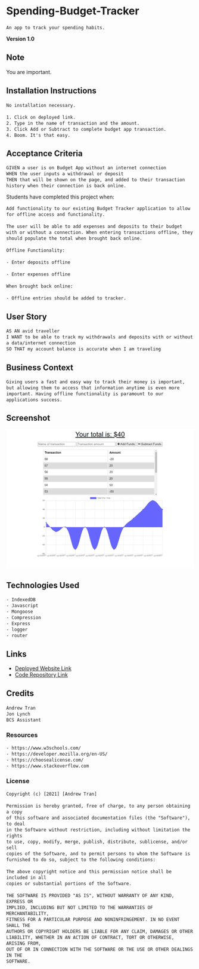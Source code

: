 # Spending-Budget-Tracker

```
An app to track your spending habits.
```

**Version 1.0**

## Note

You are important.

## Installation Instructions

```
No installation necessary.

1. Click on deployed link.
2. Type in the name of transaction and the amount.
3. Click Add or Subtract to complete budget app transaction.
4. Boom. It's that easy.
```

## Acceptance Criteria

```
GIVEN a user is on Budget App without an internet connection
WHEN the user inputs a withdrawal or deposit
THEN that will be shown on the page, and added to their transaction history when their connection is back online.
```

Students have completed this project when:

```
Add functionality to our existing Budget Tracker application to allow for offline access and functionality.

The user will be able to add expenses and deposits to their budget with or without a connection. When entering transactions offline, they should populate the total when brought back online.

Offline Functionality:

- Enter deposits offline

- Enter expenses offline

When brought back online:

- Offline entries should be added to tracker.
```

## User Story

```
AS AN avid traveller
I WANT to be able to track my withdrawals and deposits with or without a data/internet connection
SO THAT my account balance is accurate when I am traveling
```

## Business Context

```
Giving users a fast and easy way to track their money is important, but allowing them to access that information anytime is even more important. Having offline functionality is paramount to our applications success.
```

## Screenshot

![Budget Tracker Main Screen](./assets/budgettrackerSS.png)

## Technologies Used

```
- IndexedDB
- Javascript
- Mongoose
- Compression
- Express
- logger
- router
```

## Links

- [Deployed Website Link](https://andrewt11.github.io/Spending-Budget-Tracker/)
- [Code Repository Link](https://github.com/AndrewT11/Spending-Budget-Tracker/)

## Credits

```
Andrew Tran
Jon Lynch
BCS Assistant
```

### Resources

```
- https://www.w3schools.com/
- https://developer.mozilla.org/en-US/
- https://choosealicense.com/
- https://www.stackoverflow.com
```

### License

```
Copyright (c) [2021] [Andrew Tran]

Permission is hereby granted, free of charge, to any person obtaining a copy
of this software and associated documentation files (the "Software"), to deal
in the Software without restriction, including without limitation the rights
to use, copy, modify, merge, publish, distribute, sublicense, and/or sell
copies of the Software, and to permit persons to whom the Software is
furnished to do so, subject to the following conditions:

The above copyright notice and this permission notice shall be included in all
copies or substantial portions of the Software.

THE SOFTWARE IS PROVIDED "AS IS", WITHOUT WARRANTY OF ANY KIND, EXPRESS OR
IMPLIED, INCLUDING BUT NOT LIMITED TO THE WARRANTIES OF MERCHANTABILITY,
FITNESS FOR A PARTICULAR PURPOSE AND NONINFRINGEMENT. IN NO EVENT SHALL THE
AUTHORS OR COPYRIGHT HOLDERS BE LIABLE FOR ANY CLAIM, DAMAGES OR OTHER
LIABILITY, WHETHER IN AN ACTION OF CONTRACT, TORT OR OTHERWISE, ARISING FROM,
OUT OF OR IN CONNECTION WITH THE SOFTWARE OR THE USE OR OTHER DEALINGS IN THE
SOFTWARE.
```
